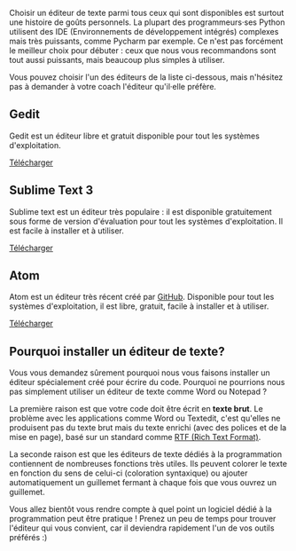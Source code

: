 Choisir un éditeur de texte parmi tous ceux qui sont disponibles est surtout une histoire de goûts personnels. La plupart des programmeurs·ses Python utilisent des IDE (Environnements de développement intégrés) complexes mais très puissants, comme Pycharm par exemple. Ce n'est pas forcément le meilleur choix pour débuter : ceux que nous vous recommandons sont tout aussi puissants, mais beaucoup plus simples à utiliser.

Vous pouvez choisir l'un des éditeurs de la liste ci-dessous, mais n'hésitez pas à demander à votre coach l'éditeur qu'il·elle préfère.

## Gedit

Gedit est un éditeur libre et gratuit disponible pour tout les systèmes d'exploitation.

[Télécharger](https://wiki.gnome.org/Apps/Gedit#Download)

## Sublime Text 3

Sublime text est un éditeur très populaire : il est disponible gratuitement sous forme de version d'évaluation pour tout les systèmes d'exploitation. Il est facile à installer et à utiliser.

[Télécharger](https://www.sublimetext.com/3)

## Atom

Atom est un éditeur très récent créé par [GitHub](https://github.com/). Disponible pour tout les systèmes d'exploitation, il est libre, gratuit, facile à installer et à utiliser.

[Télécharger](https://atom.io/)

## Pourquoi installer un éditeur de texte?

Vous vous demandez sûrement pourquoi nous vous faisons installer un éditeur spécialement créé pour écrire du code. Pourquoi ne pourrions nous pas simplement utiliser un éditeur de texte comme Word ou Notepad ?

La première raison est que votre code doit être écrit en **texte brut**. Le problème avec les applications comme Word ou Textedit, c'est qu'elles ne produisent pas du texte brut mais du texte enrichi (avec des polices et de la mise en page), basé sur un standard comme [RTF (Rich Text Format)](https://en.wikipedia.org/wiki/Rich_Text_Format).

La seconde raison est que les éditeurs de texte dédiés à la programmation contiennent de nombreuses fonctions très utiles. Ils peuvent colorer le texte en fonction du sens de celui-ci (coloration syntaxique) ou ajouter automatiquement un guillemet fermant à chaque fois que vous ouvrez un guillemet.

Vous allez bientôt vous rendre compte à quel point un logiciel dédié à la programmation peut être pratique ! Prenez un peu de temps pour trouver l'éditeur qui vous convient, car il deviendra rapidement l'un de vos outils préférés :)

